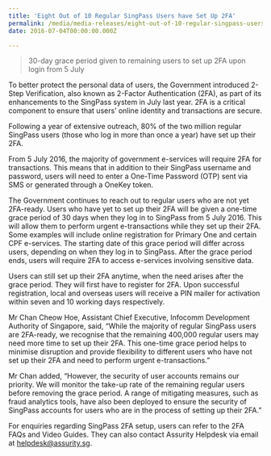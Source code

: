 ```yaml
---
title: 'Eight Out of 10 Regular SingPass Users have Set Up 2FA'
permalink: /media/media-releases/eight-out-of-10-regular-singpass-users-have-set-up-2fa
date: 2016-07-04T00:00:00.000Z

---
```


> 30-day grace period given to remaining users to set up 2FA upon login from 5 July

To better protect the personal data of users, the Government introduced 2-Step Verification, also known as 2-Factor Authentication (2FA), as part of its enhancements to the SingPass system in July last year. 2FA is a critical component to ensure that users’ online identity and transactions are secure.

Following a year of extensive outreach, 80% of the two million regular SingPass users (those who log in more than once a year) have set up their 2FA.

From 5 July 2016, the majority of government e-services will require 2FA for transactions. This means that in addition to their SingPass username and password, users will need to enter a One-Time Password (OTP) sent via SMS or generated through a OneKey token.

The Government continues to reach out to regular users who are not yet 2FA-ready. Users who have yet to set up their 2FA will be given a one-time grace period of 30 days when they log in to SingPass from 5 July 2016. This will allow them to perform urgent e-transactions while they set up their 2FA. Some examples will include online registration for Primary One and certain CPF e-services. The starting date of this grace period will differ across users, depending on when they log in to SingPass. After the grace period ends, users will require 2FA to access e-services involving sensitive data.

Users can still set up their 2FA anytime, when the need arises after the grace period. They will first have to register for 2FA. Upon successful registration, local and overseas users will receive a PIN mailer for activation within seven and 10 working days respectively.

Mr Chan Cheow Hoe, Assistant Chief Executive, Infocomm Development Authority of Singapore, said, “While the majority of regular SingPass users are 2FA-ready, we recognise that the remaining 400,000 regular users may need more time to set up their 2FA. This one-time grace period helps to minimise disruption and provide flexibility to different users who have not set up their 2FA and need to perform urgent e-transactions.”

Mr Chan added, “However, the security of user accounts remains our priority. We will monitor the take-up rate of the remaining regular users before removing the grace period. A range of mitigating measures, such as fraud analytics tools, have also been deployed to ensure the security of SingPass accounts for users who are in the process of setting up their 2FA.”

For enquiries regarding SingPass 2FA setup, users can refer to the 2FA FAQs and Video Guides. They can also contact Assurity Helpdesk via email at helpdesk@assurity.sg.

